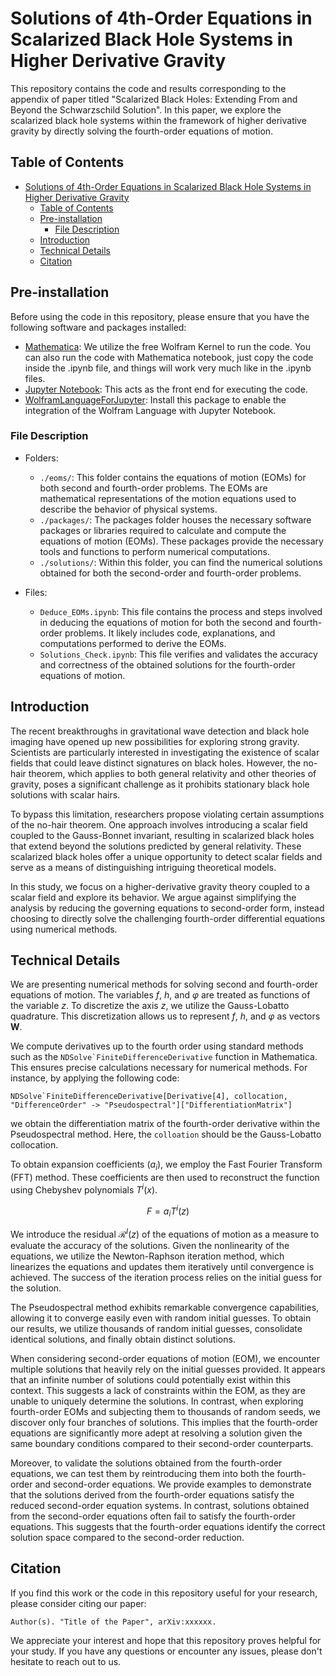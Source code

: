 # Solutions of 4th-Order Equations in Scalarized Black Hole Systems in Higher Derivative Gravity

This repository contains the code and results corresponding to the appendix of paper titled "Scalarized Black Holes: Extending From and Beyond the Schwarzschild Solution". In this paper, we explore the scalarized black hole systems within the framework of higher derivative gravity by directly solving the fourth-order equations of motion.

## Table of Contents
- [Solutions of 4th-Order Equations in Scalarized Black Hole Systems in Higher Derivative Gravity](#solutions-of-4th-order-equations-in-scalarized-black-hole-systems-in-higher-derivative-gravity)
  - [Table of Contents](#table-of-contents)
  - [Pre-installation](#pre-installation)
    - [File Description](#file-description)
  - [Introduction](#introduction)
  - [Technical Details](#technical-details)
  - [Citation](#citation)

## Pre-installation<a name="pre-installation"></a>

Before using the code in this repository, please ensure that you have the following software and packages installed:
- [Mathematica](https://www.wolfram.com/mathematica/): We utilize the free Wolfram Kernel to run the code. You can also run the code with Mathematica notebook, just copy the code inside the .ipynb file, and things will work very much like in the .ipynb files.
- [Jupyter Notebook](https://jupyter.org/): This acts as the front end for executing the code.
- [WolframLanguageForJupyter](https://github.com/WolframResearch/WolframLanguageForJupyter): Install this package to enable the integration of the Wolfram Language with Jupyter Notebook.

### File Description

- Folders:
  - `./eoms/`: This folder contains the equations of motion (EOMs) for both second and fourth-order problems. The EOMs are mathematical representations of the motion equations used to describe the behavior of physical systems.
  - `./packages/`: The packages folder houses the necessary software packages or libraries required to calculate and compute the equations of motion (EOMs). These packages provide the necessary tools and functions to perform numerical computations.
  - `./solutions/`: Within this folder, you can find the numerical solutions obtained for both the second-order and fourth-order problems.

- Files:
  - `Deduce_EOMs.ipynb`: This file contains the process and steps involved in deducing the equations of motion for both the second and fourth-order problems. It likely includes code, explanations, and computations performed to derive the EOMs.
  - `Solutions_Check.ipynb`: This file verifies and validates the accuracy and correctness of the obtained solutions for the fourth-order equations of motion.

## Introduction<a name="introduction"></a>

The recent breakthroughs in gravitational wave detection and black hole imaging have opened up new possibilities for exploring strong gravity. Scientists are particularly interested in investigating the existence of scalar fields that could leave distinct signatures on black holes. However, the no-hair theorem, which applies to both general relativity and other theories of gravity, poses a significant challenge as it prohibits stationary black hole solutions with scalar hairs.

To bypass this limitation, researchers propose violating certain assumptions of the no-hair theorem. One approach involves introducing a scalar field coupled to the Gauss-Bonnet invariant, resulting in scalarized black holes that extend beyond the solutions predicted by general relativity. These scalarized black holes offer a unique opportunity to detect scalar fields and serve as a means of distinguishing intriguing theoretical models.

In this study, we focus on a higher-derivative gravity theory coupled to a scalar field and explore its behavior. We argue against simplifying the analysis by reducing the governing equations to second-order form, instead choosing to directly solve the challenging fourth-order differential equations using numerical methods.

## Technical Details<a name="technical-details"></a>

We are presenting numerical methods for solving second and fourth-order equations of motion. The variables $f$, $h$, and $\varphi$ are treated as functions of the variable $z$. To discretize the axis $z$, we utilize the Gauss-Lobatto quadrature. This discretization allows us to represent $f$, $h$, and $\varphi$ as vectors $\boldsymbol{W}$.

We compute derivatives up to the fourth order using standard methods such as the ``NDSolve`FiniteDifferenceDerivative`` function in Mathematica. This ensures precise calculations necessary for numerical methods. For instance, by applying the following code:
```wl
NDSolve`FiniteDifferenceDerivative[Derivative[4], collocation, "DifferenceOrder" -> "Pseudospectral"]["DifferentiationMatrix"]
```
we obtain the differentiation matrix of the fourth-order derivative within the Pseudospectral method. Here, the `colloation` should be the Gauss-Lobatto collocation.

To obtain expansion coefficients ($a_i$), we employ the Fast Fourier Transform (FFT) method. These coefficients are then used to reconstruct the function using Chebyshev polynomials $T^i(x)$.

$$F = a_i T^i(z)$$

We introduce the residual $\mathcal R^I(z)$ of the equations of motion as a measure to evaluate the accuracy of the solutions. Given the nonlinearity of the equations, we utilize the Newton-Raphson iteration method, which linearizes the equations and updates them iteratively until convergence is achieved. The success of the iteration process relies on the initial guess for the solution.

The Pseudospectral method exhibits remarkable convergence capabilities, allowing it to converge easily even with random initial guesses. To obtain our results, we utilize thousands of random initial guesses, consolidate identical solutions, and finally obtain distinct solutions.

When considering second-order equations of motion (EOM), we encounter multiple solutions that heavily rely on the initial guesses provided. It appears that an infinite number of solutions could potentially exist within this context. This suggests a lack of constraints within the EOM, as they are unable to uniquely determine the solutions. In contrast, when exploring fourth-order EOMs and subjecting them to thousands of random seeds, we discover only four branches of solutions. This implies that the fourth-order equations are significantly more adept at resolving a solution given the same boundary conditions compared to their second-order counterparts.

Moreover, to validate the solutions obtained from the fourth-order equations, we can test them by reintroducing them into both the fourth-order and second-order equations. We provide examples to demonstrate that the solutions derived from the fourth-order equations satisfy the reduced second-order equation systems. In contrast, solutions obtained from the second-order equations often fail to satisfy the fourth-order equations. This suggests that the fourth-order equations identify the correct solution space compared to the second-order reduction.

## Citation<a name="citation"></a>

If you find this work or the code in this repository useful for your research, please consider citing our paper:

```
Author(s). "Title of the Paper", arXiv:xxxxxx.
```

We appreciate your interest and hope that this repository proves helpful for your study. If you have any questions or encounter any issues, please don't hesitate to reach out to us.